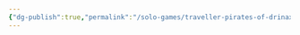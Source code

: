 ```yaml
---
{"dg-publish":true,"permalink":"/solo-games/traveller-pirates-of-drinax/play/p-cs/jake-moore-excalidraw/","tags":["excalidraw"]}
---
```

<style> .container {font-family: sans-serif; text-align: center;} .button-wrapper button {z-index: 1;height: 40px; width: 100px; margin: 10px;padding: 5px;} .excalidraw .App-menu_top .buttonList { display: flex;} .excalidraw-wrapper { height: 800px; margin: 50px; position: relative;} :root[dir="ltr"] .excalidraw .layer-ui__wrapper .zen-mode-transition.App-menu_bottom--transition-left {transform: none;} </style><script src="https://cdn.jsdelivr.net/npm/react@17/umd/react.production.min.js"></script><script src="https://cdn.jsdelivr.net/npm/react-dom@17/umd/react-dom.production.min.js"></script><script type="text/javascript" src="https://cdn.jsdelivr.net/npm/@excalidraw/excalidraw@0/dist/excalidraw.production.min.js"></script><div id="Jake_Mooreexcalidraw.md"></div><script>(function(){const InitialData={"type":"excalidraw","version":2,"source":"https://github.com/zsviczian/obsidian-excalidraw-plugin/releases/tag/1.9.19","elements":[{"type":"rectangle","version":381,"versionNonce":1935377328,"isDeleted":false,"id":"9vSyM-qOJti1xuOUVI_9k","fillStyle":"hachure","strokeWidth":1,"strokeStyle":"solid","roughness":1,"opacity":100,"angle":0,"x":-679.161447959631,"y":23.19435231371972,"strokeColor":"#000000","backgroundColor":"transparent","width":1510.3389620848527,"height":1166.9355770213492,"seed":76277680,"groupIds":["-Mh1AIIJvps41ehCXixYy"],"frameId":null,"roundness":null,"boundElements":[],"updated":1696131282289,"link":null,"locked":true},{"type":"image","version":381,"versionNonce":617860944,"isDeleted":false,"id":"oKFCXOLxfxQTbt3dNDc81","fillStyle":"hachure","strokeWidth":1,"strokeStyle":"solid","roughness":1,"opacity":100,"angle":0,"x":-679.1146867916832,"y":23.158220921387965,"strokeColor":"#000000","backgroundColor":"transparent","width":1510.2454397489578,"height":1167.0078398060127,"seed":1947431344,"groupIds":["-Mh1AIIJvps41ehCXixYy"],"frameId":null,"roundness":null,"boundElements":[],"updated":1696131282289,"link":null,"locked":true,"customData":{"isAnchored":false},"status":"pending","fileId":"c46bb7eec7bd18635e3a1c18c9f3edff8c5d3a58","scale":[1,1]},{"type":"rectangle","version":481,"versionNonce":2117952848,"isDeleted":false,"id":"KL_-lmew1BjJjSgsBfTUu","fillStyle":"hachure","strokeWidth":1,"strokeStyle":"solid","roughness":1,"opacity":100,"angle":0,"x":872.8224858747778,"y":31.40132066493129,"strokeColor":"#000000","backgroundColor":"transparent","width":1510.3389620848527,"height":1166.9355770213492,"seed":1578744752,"groupIds":["iHScACGHO4Q8psif1wMwv"],"frameId":null,"roundness":null,"boundElements":[],"updated":1696131283665,"link":null,"locked":true},{"type":"image","version":481,"versionNonce":447895472,"isDeleted":false,"id":"8T2DFkVggVrIfkOH2Heb8","fillStyle":"hachure","strokeWidth":1,"strokeStyle":"solid","roughness":1,"opacity":100,"angle":0,"x":872.8692470427247,"y":31.36518927259931,"strokeColor":"#000000","backgroundColor":"transparent","width":1510.2454397489578,"height":1167.0078398060127,"seed":80135600,"groupIds":["iHScACGHO4Q8psif1wMwv"],"frameId":null,"roundness":null,"boundElements":[],"updated":1696131283665,"link":null,"locked":true,"customData":{"isAnchored":false},"status":"pending","fileId":"09409eb100f5f6db443d01338fc93c97cd07336b","scale":[1,1]},{"type":"text","version":242,"versionNonce":833848144,"isDeleted":false,"id":"iR1jZVGf","fillStyle":"hachure","strokeWidth":1,"strokeStyle":"solid","roughness":1,"opacity":100,"angle":0,"x":-400.0105666751663,"y":127.58116380039223,"strokeColor":"#1e1e1e","backgroundColor":"transparent","width":92.35199737548828,"height":39.745762160127704,"seed":625119152,"groupIds":[],"frameId":null,"roundness":null,"boundElements":[],"updated":1696131278097,"link":null,"locked":false,"fontSize":31.796609728102162,"fontFamily":1,"text":"Human","rawText":"Human","textAlign":"left","verticalAlign":"top","containerId":null,"originalText":"Human","lineHeight":1.25,"baseline":28},{"type":"text","version":100,"versionNonce":1023842640,"isDeleted":false,"id":"sNPtpKL1","fillStyle":"hachure","strokeWidth":1,"strokeStyle":"solid","roughness":1,"opacity":100,"angle":0,"x":-33.55468619064436,"y":89.42502559566765,"strokeColor":"#1e1e1e","backgroundColor":"transparent","width":23.13599967956543,"height":19.762337476521118,"seed":397744560,"groupIds":[],"frameId":null,"roundness":null,"boundElements":[],"updated":1696131278097,"link":null,"locked":false,"fontSize":15.809869981216895,"fontFamily":1,"text":"38","rawText":"38","textAlign":"left","verticalAlign":"top","containerId":null,"originalText":"38","lineHeight":1.25,"baseline":14},{"type":"text","version":36,"versionNonce":1502015312,"isDeleted":false,"id":"zzXoRN3R","fillStyle":"hachure","strokeWidth":1,"strokeStyle":"solid","roughness":1,"opacity":100,"angle":0,"x":-611.5282620637211,"y":55.77779538978257,"strokeColor":"#1e1e1e","backgroundColor":"transparent","width":18.969999313354492,"height":43.45406442969227,"seed":1866884016,"groupIds":[],"frameId":null,"roundness":null,"boundElements":[],"updated":1696131278097,"link":null,"locked":false,"fontSize":34.76325154375381,"fontFamily":1,"text":"11","rawText":"11","textAlign":"left","verticalAlign":"top","containerId":null,"originalText":"11","lineHeight":1.25,"baseline":30},{"type":"text","version":65,"versionNonce":1871480144,"isDeleted":false,"id":"ykfdgWUQ","fillStyle":"hachure","strokeWidth":1,"strokeStyle":"solid","roughness":1,"opacity":100,"angle":0,"x":-606.9461606908133,"y":152.07553776880331,"strokeColor":"#1e1e1e","backgroundColor":"transparent","width":18.829999923706055,"height":43.45406442969227,"seed":438201776,"groupIds":[],"frameId":null,"roundness":null,"boundElements":[],"updated":1696131278097,"link":null,"locked":false,"fontSize":34.76325154375381,"fontFamily":1,"text":"7","rawText":"7","textAlign":"left","verticalAlign":"top","containerId":null,"originalText":"7","lineHeight":1.25,"baseline":30},{"type":"text","version":54,"versionNonce":477059920,"isDeleted":false,"id":"PBk9i5V5","fillStyle":"hachure","strokeWidth":1,"strokeStyle":"solid","roughness":1,"opacity":100,"angle":0,"x":-607.9463706449985,"y":241.0942236912963,"strokeColor":"#1e1e1e","backgroundColor":"transparent","width":33.564998626708984,"height":43.45406442969227,"seed":23410608,"groupIds":[],"frameId":null,"roundness":null,"boundElements":[],"updated":1696131278097,"link":null,"locked":false,"fontSize":34.76325154375381,"fontFamily":1,"text":"10","rawText":"10","textAlign":"left","verticalAlign":"top","containerId":null,"originalText":"10","lineHeight":1.25,"baseline":30},{"type":"text","version":40,"versionNonce":310866256,"isDeleted":false,"id":"J60Q2HC1","fillStyle":"hachure","strokeWidth":1,"strokeStyle":"solid","roughness":1,"opacity":100,"angle":0,"x":-610.9470005075545,"y":333.11353947634507,"strokeColor":"#1e1e1e","backgroundColor":"transparent","width":21.315000534057617,"height":43.45406442969227,"seed":692240816,"groupIds":[],"frameId":null,"roundness":null,"boundElements":[],"updated":1696131278097,"link":null,"locked":false,"fontSize":34.76325154375381,"fontFamily":1,"text":"9","rawText":"9","textAlign":"left","verticalAlign":"top","containerId":null,"originalText":"9","lineHeight":1.25,"baseline":30},{"type":"text","version":50,"versionNonce":2032977744,"isDeleted":false,"id":"xLdR3PZf","fillStyle":"hachure","strokeWidth":1,"strokeStyle":"solid","roughness":1,"opacity":100,"angle":0,"x":-604.9457407824427,"y":419.131595536282,"strokeColor":"#1e1e1e","backgroundColor":"transparent","width":21.6299991607666,"height":43.45406442969227,"seed":1356794800,"groupIds":[],"frameId":null,"roundness":null,"boundElements":[],"updated":1696131278097,"link":null,"locked":false,"fontSize":34.76325154375381,"fontFamily":1,"text":"5","rawText":"5","textAlign":"left","verticalAlign":"top","containerId":null,"originalText":"5","lineHeight":1.25,"baseline":30},{"type":"text","version":60,"versionNonce":1287085392,"isDeleted":false,"id":"PFPPGMMm","fillStyle":"hachure","strokeWidth":1,"strokeStyle":"solid","roughness":1,"opacity":100,"angle":0,"x":-605.945950736628,"y":505.149651596219,"strokeColor":"#1e1e1e","backgroundColor":"transparent","width":18.829999923706055,"height":43.45406442969227,"seed":308417968,"groupIds":[],"frameId":null,"roundness":null,"boundElements":[],"updated":1696131278097,"link":null,"locked":false,"fontSize":34.76325154375381,"fontFamily":1,"text":"7","rawText":"7","textAlign":"left","verticalAlign":"top","containerId":null,"originalText":"7","lineHeight":1.25,"baseline":30},{"type":"text","version":12,"versionNonce":1048523600,"isDeleted":false,"id":"ae2g3KpF","fillStyle":"hachure","strokeWidth":1,"strokeStyle":"solid","roughness":1,"opacity":100,"angle":0,"x":-556.5167145835289,"y":428.8561083009042,"strokeColor":"#1e1e1e","backgroundColor":"transparent","width":13.640000343322754,"height":25,"seed":49536944,"groupIds":[],"frameId":null,"roundness":null,"boundElements":[],"updated":1696131278097,"link":null,"locked":false,"fontSize":20,"fontFamily":1,"text":"-1","rawText":"-1","textAlign":"left","verticalAlign":"top","containerId":null,"originalText":"-1","lineHeight":1.25,"baseline":17},{"type":"text","version":21,"versionNonce":349981008,"isDeleted":false,"id":"jrUF8hnV","fillStyle":"hachure","strokeWidth":1,"strokeStyle":"solid","roughness":1,"opacity":100,"angle":0,"x":-548.5150349500464,"y":335.8365825616702,"strokeColor":"#1e1e1e","backgroundColor":"transparent","width":5.420000076293945,"height":25,"seed":1388079536,"groupIds":[],"frameId":null,"roundness":null,"boundElements":[],"updated":1696131278097,"link":null,"locked":false,"fontSize":20,"fontFamily":1,"text":"1","rawText":"1","textAlign":"left","verticalAlign":"top","containerId":null,"originalText":"1","lineHeight":1.25,"baseline":17},{"type":"text","version":20,"versionNonce":187080528,"isDeleted":false,"id":"sHHSQBYm","fillStyle":"hachure","strokeWidth":1,"strokeStyle":"solid","roughness":1,"opacity":100,"angle":0,"x":-549.5152449042318,"y":248.81831654754797,"strokeColor":"#1e1e1e","backgroundColor":"transparent","width":5.420000076293945,"height":25,"seed":1826862000,"groupIds":[],"frameId":null,"roundness":null,"boundElements":[],"updated":1696131278097,"link":null,"locked":false,"fontSize":20,"fontFamily":1,"text":"1","rawText":"1","textAlign":"left","verticalAlign":"top","containerId":null,"originalText":"1","lineHeight":1.25,"baseline":17},{"type":"text","version":11,"versionNonce":834024784,"isDeleted":false,"id":"CKVN1WqG","fillStyle":"hachure","strokeWidth":1,"strokeStyle":"solid","roughness":1,"opacity":100,"angle":0,"x":-547.5148249958611,"y":160.79984057924048,"strokeColor":"#1e1e1e","backgroundColor":"transparent","width":13.760000228881836,"height":25,"seed":395427248,"groupIds":[],"frameId":null,"roundness":null,"boundElements":[],"updated":1696131278097,"link":null,"locked":false,"fontSize":20,"fontFamily":1,"text":"0","rawText":"0","textAlign":"left","verticalAlign":"top","containerId":null,"originalText":"0","lineHeight":1.25,"baseline":17},{"type":"text","version":11,"versionNonce":1306725200,"isDeleted":false,"id":"cTuVpbOe","fillStyle":"hachure","strokeWidth":1,"strokeStyle":"solid","roughness":1,"opacity":100,"angle":0,"x":-547.5148249958611,"y":70.78094470256224,"strokeColor":"#1e1e1e","backgroundColor":"transparent","width":5.420000076293945,"height":25,"seed":334399408,"groupIds":[],"frameId":null,"roundness":null,"boundElements":[],"updated":1696131278097,"link":null,"locked":false,"fontSize":20,"fontFamily":1,"text":"1","rawText":"1","textAlign":"left","verticalAlign":"top","containerId":null,"originalText":"1","lineHeight":1.25,"baseline":17},{"type":"text","version":11,"versionNonce":973414736,"isDeleted":false,"id":"TcsXTtxC","fillStyle":"hachure","strokeWidth":1,"strokeStyle":"solid","roughness":1,"opacity":100,"angle":0,"x":-546.5146150416756,"y":520.8754240859532,"strokeColor":"#1e1e1e","backgroundColor":"transparent","width":13.760000228881836,"height":25,"seed":1042420144,"groupIds":[],"frameId":null,"roundness":null,"boundElements":[],"updated":1696131278097,"link":null,"locked":false,"fontSize":20,"fontFamily":1,"text":"0","rawText":"0","textAlign":"left","verticalAlign":"top","containerId":null,"originalText":"0","lineHeight":1.25,"baseline":17},{"type":"text","version":21,"versionNonce":1165260624,"isDeleted":false,"id":"KM4tTB6o","fillStyle":"hachure","strokeWidth":1,"strokeStyle":"solid","roughness":1,"opacity":100,"angle":0,"x":42.741567342957296,"y":948.8936675284378,"strokeColor":"#1e1e1e","backgroundColor":"transparent","width":13.760000228881836,"height":25,"seed":760503216,"groupIds":[],"frameId":null,"roundness":null,"boundElements":[],"updated":1696131278097,"link":null,"locked":false,"fontSize":20,"fontFamily":1,"text":"0","rawText":"0","textAlign":"left","verticalAlign":"top","containerId":null,"originalText":"0","lineHeight":1.25,"baseline":17},{"type":"text","version":27,"versionNonce":344526160,"isDeleted":false,"id":"ox6GwuTn","fillStyle":"hachure","strokeWidth":1,"strokeStyle":"solid","roughness":1,"opacity":100,"angle":0,"x":-332.3563896672762,"y":902.4670048729472,"strokeColor":"#1e1e1e","backgroundColor":"transparent","width":13.760000228881836,"height":25,"seed":1403872688,"groupIds":[],"frameId":null,"roundness":null,"boundElements":[],"updated":1696131278097,"link":null,"locked":false,"fontSize":20,"fontFamily":1,"text":"0","rawText":"0","textAlign":"left","verticalAlign":"top","containerId":null,"originalText":"0","lineHeight":1.25,"baseline":17},{"type":"text","version":21,"versionNonce":10150736,"isDeleted":false,"id":"02qfyINk","fillStyle":"hachure","strokeWidth":1,"strokeStyle":"solid","roughness":1,"opacity":100,"angle":0,"x":42.741567342957296,"y":924.5749394707998,"strokeColor":"#1e1e1e","backgroundColor":"transparent","width":5.420000076293945,"height":25,"seed":508899248,"groupIds":[],"frameId":null,"roundness":null,"boundElements":[],"updated":1696131278097,"link":null,"locked":false,"fontSize":20,"fontFamily":1,"text":"1","rawText":"1","textAlign":"left","verticalAlign":"top","containerId":null,"originalText":"1","lineHeight":1.25,"baseline":17},{"type":"text","version":22,"versionNonce":2013395280,"isDeleted":false,"id":"5ZGzqxOJ","fillStyle":"hachure","strokeWidth":1,"strokeStyle":"solid","roughness":1,"opacity":100,"angle":0,"x":-74.04228134360721,"y":165.34945568953037,"strokeColor":"#1e1e1e","backgroundColor":"transparent","width":105.2199935913086,"height":25,"seed":359905712,"groupIds":[],"frameId":null,"roundness":null,"boundElements":[],"updated":1696131278097,"link":null,"locked":false,"fontSize":20,"fontFamily":1,"text":"Poor World","rawText":"Poor World","textAlign":"left","verticalAlign":"top","containerId":null,"originalText":"Poor World","lineHeight":1.25,"baseline":17},{"type":"text","version":34,"versionNonce":1578520400,"isDeleted":false,"id":"qOz0MJaw","fillStyle":"hachure","strokeWidth":1,"strokeStyle":"solid","roughness":1,"opacity":100,"angle":0,"x":-446.7256396674288,"y":176.7799878809193,"strokeColor":"#1e1e1e","backgroundColor":"transparent","width":209.97999572753906,"height":25,"seed":2083586992,"groupIds":[],"frameId":null,"roundness":null,"boundElements":[],"updated":1696131278097,"link":null,"locked":false,"fontSize":20,"fontFamily":1,"text":"Impulsive, hates cops","rawText":"Impulsive, hates cops","textAlign":"left","verticalAlign":"top","containerId":null,"originalText":"Impulsive, hates cops","lineHeight":1.25,"baseline":17},{"type":"text","version":32,"versionNonce":1798301008,"isDeleted":false,"id":"RUzHABSh","fillStyle":"hachure","strokeWidth":1,"strokeStyle":"solid","roughness":1,"opacity":100,"angle":0,"x":-483.0745608974273,"y":326.2370808772232,"strokeColor":"#1e1e1e","backgroundColor":"transparent","width":148.760009765625,"height":25,"seed":1890913712,"groupIds":[],"frameId":null,"roundness":null,"boundElements":[],"updated":1696131278097,"link":null,"locked":false,"fontSize":20,"fontFamily":1,"text":"Rogue Enforcer","rawText":"Rogue Enforcer","textAlign":"left","verticalAlign":"top","containerId":null,"originalText":"Rogue Enforcer","lineHeight":1.25,"baseline":17},{"type":"text","version":14,"versionNonce":212253520,"isDeleted":false,"id":"AnqrXycK","fillStyle":"hachure","strokeWidth":1,"strokeStyle":"solid","roughness":1,"opacity":100,"angle":0,"x":-160.89826090592487,"y":323.9682336941844,"strokeColor":"#1e1e1e","backgroundColor":"transparent","width":12.800000190734863,"height":25,"seed":203937712,"groupIds":[],"frameId":null,"roundness":null,"boundElements":[],"updated":1696131278097,"link":null,"locked":false,"fontSize":20,"fontFamily":1,"text":"4","rawText":"4","textAlign":"left","verticalAlign":"top","containerId":null,"originalText":"4","lineHeight":1.25,"baseline":17},{"type":"text","version":12,"versionNonce":1154666832,"isDeleted":false,"id":"CIxTgIa6","fillStyle":"hachure","strokeWidth":1,"strokeStyle":"solid","roughness":1,"opacity":100,"angle":0,"x":-103.04265773843667,"y":325.1026572857038,"strokeColor":"#1e1e1e","backgroundColor":"transparent","width":5.420000076293945,"height":25,"seed":45179312,"groupIds":[],"frameId":null,"roundness":null,"boundElements":[],"updated":1696131278097,"link":null,"locked":false,"fontSize":20,"fontFamily":1,"text":"1","rawText":"1","textAlign":"left","verticalAlign":"top","containerId":null,"originalText":"1","lineHeight":1.25,"baseline":17},{"type":"text","version":19,"versionNonce":185345872,"isDeleted":false,"id":"bHb6O4qi","fillStyle":"hachure","strokeWidth":1,"strokeStyle":"solid","roughness":1,"opacity":100,"angle":0,"x":-329.92737604231183,"y":926.3471607909728,"strokeColor":"#1e1e1e","backgroundColor":"transparent","width":14.239999771118164,"height":25,"seed":1132047280,"groupIds":[],"frameId":null,"roundness":null,"boundElements":[],"updated":1696131278097,"link":null,"locked":false,"fontSize":20,"fontFamily":1,"text":"2","rawText":"2","textAlign":"left","verticalAlign":"top","containerId":null,"originalText":"2","lineHeight":1.25,"baseline":17},{"type":"text","version":25,"versionNonce":732609872,"isDeleted":false,"id":"JMO4GSRT","fillStyle":"hachure","strokeWidth":1,"strokeStyle":"solid","roughness":1,"opacity":100,"angle":0,"x":43.29798556756259,"y":743.7049625563529,"strokeColor":"#1e1e1e","backgroundColor":"transparent","width":5.420000076293945,"height":25,"seed":413709744,"groupIds":[],"frameId":null,"roundness":null,"boundElements":[],"updated":1696131278097,"link":null,"locked":false,"fontSize":20,"fontFamily":1,"text":"1","rawText":"1","textAlign":"left","verticalAlign":"top","containerId":null,"originalText":"1","lineHeight":1.25,"baseline":17},{"type":"text","version":32,"versionNonce":671519568,"isDeleted":false,"id":"f1rgRW1c","fillStyle":"hachure","strokeWidth":1,"strokeStyle":"solid","roughness":1,"opacity":100,"angle":0,"x":-424.0845341384198,"y":717.6132199514075,"strokeColor":"#1e1e1e","backgroundColor":"transparent","width":74.20000457763672,"height":25,"seed":1197899696,"groupIds":[],"frameId":null,"roundness":null,"boundElements":[],"updated":1696131278097,"link":null,"locked":false,"fontSize":20,"fontFamily":1,"text":"General","rawText":"General","textAlign":"left","verticalAlign":"top","containerId":null,"originalText":"General","lineHeight":1.25,"baseline":17},{"type":"text","version":39,"versionNonce":376940880,"isDeleted":false,"id":"aGlEGOmT","fillStyle":"hachure","strokeWidth":1,"strokeStyle":"solid","roughness":1,"opacity":100,"angle":0,"x":-328.7929524507923,"y":742.5705389648342,"strokeColor":"#1e1e1e","backgroundColor":"transparent","width":5.420000076293945,"height":25,"seed":802884016,"groupIds":[],"frameId":null,"roundness":null,"boundElements":[],"updated":1696131278097,"link":null,"locked":false,"fontSize":20,"fontFamily":1,"text":"1","rawText":"1","textAlign":"left","verticalAlign":"top","containerId":null,"originalText":"1","lineHeight":1.25,"baseline":17},{"type":"text","version":40,"versionNonce":39190352,"isDeleted":false,"id":"pRZGt1pD","fillStyle":"hachure","strokeWidth":1,"strokeStyle":"solid","roughness":1,"opacity":100,"angle":0,"x":-126.86555316034344,"y":783.4097882595315,"strokeColor":"#1e1e1e","backgroundColor":"transparent","width":5.420000076293945,"height":25,"seed":1831752624,"groupIds":[],"frameId":null,"roundness":null,"boundElements":[],"updated":1696131278097,"link":null,"locked":false,"fontSize":20,"fontFamily":1,"text":"1","rawText":"1","textAlign":"left","verticalAlign":"top","containerId":null,"originalText":"1","lineHeight":1.25,"baseline":17},{"type":"text","version":34,"versionNonce":1274647888,"isDeleted":false,"id":"JMVh6HlU","fillStyle":"hachure","strokeWidth":1,"strokeStyle":"solid","roughness":1,"opacity":100,"angle":0,"x":-209.3424724070561,"y":760.6999759358571,"strokeColor":"#1e1e1e","backgroundColor":"transparent","width":74.20000457763672,"height":25,"seed":1971871152,"groupIds":[],"frameId":null,"roundness":null,"boundElements":[],"updated":1696131278097,"link":null,"locked":false,"fontSize":20,"fontFamily":1,"text":"General","rawText":"General","textAlign":"left","verticalAlign":"top","containerId":null,"originalText":"General","lineHeight":1.25,"baseline":17},{"type":"text","version":16,"versionNonce":146434896,"isDeleted":false,"id":"hnJXBX2R","fillStyle":"hachure","strokeWidth":1,"strokeStyle":"solid","roughness":1,"opacity":100,"angle":0,"x":45.56683275060152,"y":879.8357935386782,"strokeColor":"#1e1e1e","backgroundColor":"transparent","width":5.420000076293945,"height":25,"seed":974202800,"groupIds":[],"frameId":null,"roundness":null,"boundElements":[],"updated":1696131278097,"link":null,"locked":false,"fontSize":20,"fontFamily":1,"text":"1","rawText":"1","textAlign":"left","verticalAlign":"top","containerId":null,"originalText":"1","lineHeight":1.25,"baseline":17},{"type":"text","version":684,"versionNonce":1659928912,"isDeleted":false,"id":"UNFto2Qr","fillStyle":"hachure","strokeWidth":1,"strokeStyle":"solid","roughness":1,"opacity":100,"angle":0,"x":1680.2712281300207,"y":683.5805122058266,"strokeColor":"#1e1e1e","backgroundColor":"transparent","width":647.0999755859375,"height":375,"seed":1190179248,"groupIds":[],"frameId":null,"roundness":null,"boundElements":[],"updated":1696131278097,"link":null,"locked":false,"fontSize":20,"fontFamily":1,"text":"Grown up on Poor World in the streets.\nFailed entry at Army Academy.\nStarted Pirating.\nTerm 1: Survived with Mishap. Gained Enemy.\nAdvancement failed.\nTerm 2: Survived, participated in a big heist, learning Electronics.\nAdvancement failed.\nTerm 3: Survived, involved in feud with rival criminal org. \nExtra benefit roll.\nAdvanced to rank 2.\nTerm 4: Not survived. Arrested! Ageing failed. -1 END.\nBenefits: 100k, 2 Ship Shares, INT +1. \nTerm 5: Prisoner. Parole Threshold 7. Failed Parole.\nTransferred, reroll Parole. Success.\nJust out of prison.","rawText":"Grown up on Poor World in the streets.\nFailed entry at Army Academy.\nStarted Pirating.\nTerm 1: Survived with Mishap. Gained Enemy.\nAdvancement failed.\nTerm 2: Survived, participated in a big heist, learning Electronics.\nAdvancement failed.\nTerm 3: Survived, involved in feud with rival criminal org. \nExtra benefit roll.\nAdvanced to rank 2.\nTerm 4: Not survived. Arrested! Ageing failed. -1 END.\nBenefits: 100k, 2 Ship Shares, INT +1. \nTerm 5: Prisoner. Parole Threshold 7. Failed Parole.\nTransferred, reroll Parole. Success.\nJust out of prison.","textAlign":"left","verticalAlign":"top","containerId":null,"originalText":"Grown up on Poor World in the streets.\nFailed entry at Army Academy.\nStarted Pirating.\nTerm 1: Survived with Mishap. Gained Enemy.\nAdvancement failed.\nTerm 2: Survived, participated in a big heist, learning Electronics.\nAdvancement failed.\nTerm 3: Survived, involved in feud with rival criminal org. \nExtra benefit roll.\nAdvanced to rank 2.\nTerm 4: Not survived. Arrested! Ageing failed. -1 END.\nBenefits: 100k, 2 Ship Shares, INT +1. \nTerm 5: Prisoner. Parole Threshold 7. Failed Parole.\nTransferred, reroll Parole. Success.\nJust out of prison.","lineHeight":1.25,"baseline":367},{"type":"text","version":61,"versionNonce":2046023504,"isDeleted":false,"id":"1TEDnE8v","fillStyle":"hachure","strokeWidth":1,"strokeStyle":"solid","roughness":1,"opacity":100,"angle":0,"x":907.7287623053239,"y":1001.2191178312512,"strokeColor":"#1e1e1e","backgroundColor":"transparent","width":501.8799743652344,"height":25,"seed":1666120624,"groupIds":[],"frameId":null,"roundness":null,"boundElements":[],"updated":1696131278097,"link":null,"locked":false,"fontSize":20,"fontFamily":1,"text":"Police Detective hunting me (From Rogue Mishap 5)","rawText":"Police Detective hunting me (From Rogue Mishap 5)","textAlign":"left","verticalAlign":"top","containerId":null,"originalText":"Police Detective hunting me (From Rogue Mishap 5)","lineHeight":1.25,"baseline":17},{"type":"text","version":47,"versionNonce":1109159248,"isDeleted":false,"id":"p68ao1lB","fillStyle":"hachure","strokeWidth":1,"strokeStyle":"solid","roughness":1,"opacity":100,"angle":0,"x":-326.96525716918495,"y":994.39123578885,"strokeColor":"#1e1e1e","backgroundColor":"transparent","width":5.420000076293945,"height":25,"seed":827590064,"groupIds":[],"frameId":null,"roundness":null,"boundElements":[],"updated":1696131278097,"link":null,"locked":false,"fontSize":20,"fontFamily":1,"text":"1","rawText":"1","textAlign":"left","verticalAlign":"top","containerId":null,"originalText":"1","lineHeight":1.25,"baseline":17},{"type":"text","version":23,"versionNonce":1690452816,"isDeleted":false,"id":"7ZxKBZSs","fillStyle":"hachure","strokeWidth":1,"strokeStyle":"solid","roughness":1,"opacity":100,"angle":0,"x":-449.0418531518437,"y":966.0519864941525,"strokeColor":"#1e1e1e","backgroundColor":"transparent","width":74.20000457763672,"height":25,"seed":1311231920,"groupIds":[],"frameId":null,"roundness":null,"boundElements":[],"updated":1696131278097,"link":null,"locked":false,"fontSize":20,"fontFamily":1,"text":"General","rawText":"General","textAlign":"left","verticalAlign":"top","containerId":null,"originalText":"General","lineHeight":1.25,"baseline":17},{"type":"text","version":55,"versionNonce":540891472,"isDeleted":false,"id":"k57NiRqe","fillStyle":"hachure","strokeWidth":1,"strokeStyle":"solid","roughness":1,"opacity":100,"angle":0,"x":-328.09968076070504,"y":1038.633755858106,"strokeColor":"#1e1e1e","backgroundColor":"transparent","width":5.420000076293945,"height":25,"seed":1911708080,"groupIds":[],"frameId":null,"roundness":null,"boundElements":[],"updated":1696131278097,"link":null,"locked":false,"fontSize":20,"fontFamily":1,"text":"1","rawText":"1","textAlign":"left","verticalAlign":"top","containerId":null,"originalText":"1","lineHeight":1.25,"baseline":17},{"type":"text","version":17,"versionNonce":669364048,"isDeleted":false,"id":"fiOiX8i5","fillStyle":"hachure","strokeWidth":1,"strokeStyle":"solid","roughness":1,"opacity":100,"angle":0,"x":-332.19622322534667,"y":719.8820671344477,"strokeColor":"#1e1e1e","backgroundColor":"transparent","width":13.760000228881836,"height":25,"seed":266052528,"groupIds":[],"frameId":null,"roundness":null,"boundElements":[],"updated":1696131278097,"link":null,"locked":false,"fontSize":20,"fontFamily":1,"text":"0","rawText":"0","textAlign":"left","verticalAlign":"top","containerId":null,"originalText":"0","lineHeight":1.25,"baseline":17},{"type":"text","version":28,"versionNonce":68371792,"isDeleted":false,"id":"GQRTBzhK","fillStyle":"hachure","strokeWidth":1,"strokeStyle":"solid","roughness":1,"opacity":100,"angle":0,"x":-411.60587463170293,"y":740.3016917817961,"strokeColor":"#1e1e1e","backgroundColor":"transparent","width":41.79999923706055,"height":25,"seed":1980476848,"groupIds":[],"frameId":null,"roundness":null,"boundElements":[],"updated":1696131278097,"link":null,"locked":false,"fontSize":20,"fontFamily":1,"text":"STR","rawText":"STR","textAlign":"left","verticalAlign":"top","containerId":null,"originalText":"STR","lineHeight":1.25,"baseline":17},{"type":"text","version":17,"versionNonce":1914575696,"isDeleted":false,"id":"SE0ywpGW","fillStyle":"hachure","strokeWidth":1,"strokeStyle":"solid","roughness":1,"opacity":100,"angle":0,"x":-130.2688239348979,"y":762.990163612184,"strokeColor":"#1e1e1e","backgroundColor":"transparent","width":13.760000228881836,"height":25,"seed":1839888304,"groupIds":[],"frameId":null,"roundness":null,"boundElements":[],"updated":1696131278097,"link":null,"locked":false,"fontSize":20,"fontFamily":1,"text":"0","rawText":"0","textAlign":"left","verticalAlign":"top","containerId":null,"originalText":"0","lineHeight":1.25,"baseline":17},{"type":"text","version":34,"versionNonce":1147023696,"isDeleted":false,"id":"YYgGNbbC","fillStyle":"hachure","strokeWidth":1,"strokeStyle":"solid","roughness":1,"opacity":100,"angle":0,"x":-206.27520456669595,"y":782.2753646680133,"strokeColor":"#1e1e1e","backgroundColor":"transparent","width":61.76000213623047,"height":25,"seed":1524629936,"groupIds":[],"frameId":null,"roundness":null,"boundElements":[],"updated":1696131278097,"link":null,"locked":false,"fontSize":20,"fontFamily":1,"text":"Energy","rawText":"Energy","textAlign":"left","verticalAlign":"top","containerId":null,"originalText":"Energy","lineHeight":1.25,"baseline":17},{"type":"text","version":53,"versionNonce":1110148944,"isDeleted":false,"id":"EB2fiGFQ","fillStyle":"hachure","strokeWidth":1,"strokeStyle":"solid","roughness":1,"opacity":100,"angle":0,"x":-330.0008317466097,"y":969.4339167754233,"strokeColor":"#1e1e1e","backgroundColor":"transparent","width":13.760000228881836,"height":25,"seed":1557416880,"groupIds":[],"frameId":null,"roundness":null,"boundElements":[],"updated":1696131278097,"link":null,"locked":false,"fontSize":20,"fontFamily":1,"text":"0","rawText":"0","textAlign":"left","verticalAlign":"top","containerId":null,"originalText":"0","lineHeight":1.25,"baseline":17},{"type":"text","version":37,"versionNonce":131997008,"isDeleted":false,"id":"WbGv92L2","fillStyle":"hachure","strokeWidth":1,"strokeStyle":"solid","roughness":1,"opacity":100,"angle":0,"x":-453.57954751792,"y":989.8748819160589,"strokeColor":"#1e1e1e","backgroundColor":"transparent","width":89.33500671386719,"height":21.22218232646744,"seed":1840207280,"groupIds":[],"frameId":null,"roundness":null,"boundElements":[],"updated":1696131278097,"link":null,"locked":false,"fontSize":16.97774586117395,"fontFamily":1,"text":"Hovercraft","rawText":"Hovercraft","textAlign":"left","verticalAlign":"top","containerId":null,"originalText":"Hovercraft","lineHeight":1.25,"baseline":15},{"type":"text","version":56,"versionNonce":1724773200,"isDeleted":false,"id":"3T5FvUBd","fillStyle":"hachure","strokeWidth":1,"strokeStyle":"solid","roughness":1,"opacity":100,"angle":0,"x":-412.7402982232195,"y":1038.6550963513935,"strokeColor":"#1e1e1e","backgroundColor":"transparent","width":60.13999938964844,"height":25,"seed":43589552,"groupIds":[],"frameId":null,"roundness":null,"boundElements":[],"updated":1696131278097,"link":null,"locked":false,"fontSize":20,"fontFamily":1,"text":"Comms","rawText":"Comms","textAlign":"left","verticalAlign":"top","containerId":null,"originalText":"Comms","lineHeight":1.25,"baseline":17},{"type":"text","version":70,"versionNonce":1163069776,"isDeleted":false,"id":"rrrqLUTA","fillStyle":"hachure","strokeWidth":1,"strokeStyle":"solid","roughness":1,"opacity":100,"angle":0,"x":-332.2696789296456,"y":1013.6764368446804,"strokeColor":"#1e1e1e","backgroundColor":"transparent","width":13.760000228881836,"height":25,"seed":733587888,"groupIds":[],"frameId":null,"roundness":null,"boundElements":[],"updated":1696131278097,"link":null,"locked":false,"fontSize":20,"fontFamily":1,"text":"0","rawText":"0","textAlign":"left","verticalAlign":"top","containerId":null,"originalText":"0","lineHeight":1.25,"baseline":17},{"type":"text","version":45,"versionNonce":2126864208,"isDeleted":false,"id":"eY1VvYJM","fillStyle":"hachure","strokeWidth":1,"strokeStyle":"solid","roughness":1,"opacity":100,"angle":0,"x":-416.94198965509497,"y":1014.8108604361998,"strokeColor":"#1e1e1e","backgroundColor":"transparent","width":74.20000457763672,"height":25,"seed":876147632,"groupIds":[],"frameId":null,"roundness":null,"boundElements":[],"updated":1696131278097,"link":null,"locked":false,"fontSize":20,"fontFamily":1,"text":"General","rawText":"General","textAlign":"left","verticalAlign":"top","containerId":null,"originalText":"General","lineHeight":1.25,"baseline":17},{"type":"text","version":18,"versionNonce":1132262736,"isDeleted":false,"id":"EyBSL6aH","fillStyle":"hachure","strokeWidth":1,"strokeStyle":"solid","roughness":1,"opacity":100,"angle":0,"x":-135.94094189249336,"y":1132.8122544474995,"strokeColor":"#1e1e1e","backgroundColor":"transparent","width":5.420000076293945,"height":25,"seed":1111424432,"groupIds":[],"frameId":null,"roundness":null,"boundElements":[],"updated":1696131278097,"link":null,"locked":false,"fontSize":20,"fontFamily":1,"text":"1","rawText":"1","textAlign":"left","verticalAlign":"top","containerId":null,"originalText":"1","lineHeight":1.25,"baseline":17},{"type":"text","version":23,"versionNonce":2027014992,"isDeleted":false,"id":"4O4J6LAl","fillStyle":"hachure","strokeWidth":1,"strokeStyle":"solid","roughness":1,"opacity":100,"angle":0,"x":-480.80571371438396,"y":359.1353650312856,"strokeColor":"#1e1e1e","backgroundColor":"transparent","width":134.36000061035156,"height":25,"seed":1995687856,"groupIds":[],"frameId":null,"roundness":null,"boundElements":[],"updated":1696131278097,"link":null,"locked":false,"fontSize":20,"fontFamily":1,"text":"Prisoner Thug","rawText":"Prisoner Thug","textAlign":"left","verticalAlign":"top","containerId":null,"originalText":"Prisoner Thug","lineHeight":1.25,"baseline":17},{"type":"text","version":26,"versionNonce":421257552,"isDeleted":false,"id":"APuQxjjI","fillStyle":"hachure","strokeWidth":1,"strokeStyle":"solid","roughness":1,"opacity":100,"angle":0,"x":-159.7638373144007,"y":354.59767066520817,"strokeColor":"#1e1e1e","backgroundColor":"transparent","width":5.420000076293945,"height":25,"seed":243225008,"groupIds":[],"frameId":null,"roundness":null,"boundElements":[],"updated":1696131278097,"link":null,"locked":false,"fontSize":20,"fontFamily":1,"text":"1","rawText":"1","textAlign":"left","verticalAlign":"top","containerId":null,"originalText":"1","lineHeight":1.25,"baseline":17},{"type":"text","version":96,"versionNonce":330512208,"isDeleted":false,"id":"YF9kDnN5","fillStyle":"hachure","strokeWidth":1,"strokeStyle":"solid","roughness":1,"opacity":100,"angle":0,"x":599.1655454120613,"y":91.41139743271128,"strokeColor":"#1e1e1e","backgroundColor":"transparent","width":42.68000030517578,"height":25,"seed":629680,"groupIds":[],"frameId":null,"roundness":null,"boundElements":[],"updated":1696131278097,"link":null,"locked":false,"fontSize":20,"fontFamily":1,"text":"100k","rawText":"100k","textAlign":"left","verticalAlign":"top","containerId":null,"originalText":"100k","lineHeight":1.25,"baseline":17},{"type":"text","version":24,"versionNonce":753913168,"isDeleted":false,"id":"lsJIzjpN","fillStyle":"hachure","strokeWidth":1,"strokeStyle":"solid","roughness":1,"opacity":100,"angle":0,"x":-105.3115049214714,"y":356.86651784824494,"strokeColor":"#1e1e1e","backgroundColor":"transparent","width":13.760000228881836,"height":25,"seed":498771376,"groupIds":[],"frameId":null,"roundness":null,"boundElements":[],"updated":1696131278097,"link":null,"locked":false,"fontSize":20,"fontFamily":1,"text":"0","rawText":"0","textAlign":"left","verticalAlign":"top","containerId":null,"originalText":"0","lineHeight":1.25,"baseline":17},{"type":"text","version":21,"versionNonce":1579787088,"isDeleted":false,"id":"2eBx6E7j","fillStyle":"hachure","strokeWidth":1,"strokeStyle":"solid","roughness":1,"opacity":100,"angle":0,"x":-200.6030866090989,"y":807.2326836814375,"strokeColor":"#1e1e1e","backgroundColor":"transparent","width":49.65999984741211,"height":25,"seed":884633520,"groupIds":[],"frameId":null,"roundness":null,"boundElements":[],"updated":1696131278097,"link":null,"locked":false,"fontSize":20,"fontFamily":1,"text":"Slugs","rawText":"Slugs","textAlign":"left","verticalAlign":"top","containerId":null,"originalText":"Slugs","lineHeight":1.25,"baseline":17},{"type":"text","version":45,"versionNonce":901298512,"isDeleted":false,"id":"hgXevwG3","fillStyle":"hachure","strokeWidth":1,"strokeStyle":"solid","roughness":1,"opacity":100,"angle":0,"x":-127.30670506177353,"y":806.0769195966309,"strokeColor":"#1e1e1e","backgroundColor":"transparent","width":5.420000076293945,"height":25,"seed":758184368,"groupIds":[],"frameId":null,"roundness":null,"boundElements":[],"updated":1696131278097,"link":null,"locked":false,"fontSize":20,"fontFamily":1,"text":"1","rawText":"1","textAlign":"left","verticalAlign":"top","containerId":null,"originalText":"1","lineHeight":1.25,"baseline":17},{"type":"text","version":55,"versionNonce":922029904,"isDeleted":false,"id":"9FRN9tn0","fillStyle":"hachure","strokeWidth":1,"strokeStyle":"solid","roughness":1,"opacity":100,"angle":0,"x":-239.17348872075786,"y":1082.8976164206456,"strokeColor":"#1e1e1e","backgroundColor":"transparent","width":55.459999084472656,"height":25,"seed":709247920,"groupIds":[],"frameId":null,"roundness":null,"boundElements":[],"updated":1696131278097,"link":null,"locked":false,"fontSize":20,"fontFamily":1,"text":"Blade","rawText":"Blade","textAlign":"left","verticalAlign":"top","containerId":null,"originalText":"Blade","lineHeight":1.25,"baseline":17},{"type":"text","version":33,"versionNonce":976659792,"isDeleted":false,"id":"jACZ3rAx","fillStyle":"hachure","strokeWidth":1,"strokeStyle":"solid","roughness":1,"opacity":100,"angle":0,"x":-131.4032475264171,"y":1087.4353107867232,"strokeColor":"#1e1e1e","backgroundColor":"transparent","width":14.239999771118164,"height":25,"seed":706891184,"groupIds":[],"frameId":null,"roundness":null,"boundElements":[],"updated":1696131278097,"link":null,"locked":false,"fontSize":20,"fontFamily":1,"text":"2","rawText":"2","textAlign":"left","verticalAlign":"top","containerId":null,"originalText":"2","lineHeight":1.25,"baseline":17},{"type":"text","version":24,"versionNonce":1289059152,"isDeleted":false,"id":"197TU5ur","fillStyle":"hachure","strokeWidth":1,"strokeStyle":"solid","roughness":1,"opacity":100,"angle":0,"x":-244.84560667835467,"y":1062.4779917732967,"strokeColor":"#1e1e1e","backgroundColor":"transparent","width":74.20000457763672,"height":25,"seed":636295088,"groupIds":[],"frameId":null,"roundness":null,"boundElements":[],"updated":1696131278097,"link":null,"locked":false,"fontSize":20,"fontFamily":1,"text":"General","rawText":"General","textAlign":"left","verticalAlign":"top","containerId":null,"originalText":"General","lineHeight":1.25,"baseline":17},{"type":"text","version":20,"versionNonce":287936848,"isDeleted":false,"id":"uN4lvXof","fillStyle":"hachure","strokeWidth":1,"strokeStyle":"solid","roughness":1,"opacity":100,"angle":0,"x":-135.9409418924946,"y":1062.477991773297,"strokeColor":"#1e1e1e","backgroundColor":"transparent","width":13.760000228881836,"height":25,"seed":835625392,"groupIds":[],"frameId":null,"roundness":null,"boundElements":[],"updated":1696131278097,"link":null,"locked":false,"fontSize":20,"fontFamily":1,"text":"0","rawText":"0","textAlign":"left","verticalAlign":"top","containerId":null,"originalText":"0","lineHeight":1.25,"baseline":17},{"type":"text","version":56,"versionNonce":512419664,"isDeleted":false,"id":"dZKDkuj6","fillStyle":"hachure","strokeWidth":1,"strokeStyle":"solid","roughness":1,"opacity":100,"angle":0,"x":919.0729982205247,"y":362.5386358058438,"strokeColor":"#1e1e1e","backgroundColor":"transparent","width":172.3000030517578,"height":25,"seed":485419952,"groupIds":[],"frameId":null,"roundness":null,"boundElements":[],"updated":1696131278097,"link":null,"locked":false,"fontSize":20,"fontFamily":1,"text":"Friend from prison","rawText":"Friend from prison","textAlign":"left","verticalAlign":"top","containerId":null,"originalText":"Friend from prison","lineHeight":1.25,"baseline":17},{"type":"text","version":39,"versionNonce":1632730448,"isDeleted":false,"id":"oWp4hBSh","fillStyle":"hachure","strokeWidth":1,"strokeStyle":"solid","roughness":1,"opacity":100,"angle":0,"x":1767.4070123469116,"y":448.44935646563977,"strokeColor":"#1e1e1e","backgroundColor":"transparent","width":19.040000915527344,"height":25,"seed":292943280,"groupIds":[],"frameId":null,"roundness":null,"boundElements":[],"updated":1696131278097,"link":null,"locked":false,"fontSize":20,"fontFamily":1,"text":"13","rawText":"13","textAlign":"left","verticalAlign":"top","containerId":null,"originalText":"13","lineHeight":1.25,"baseline":17},{"type":"text","version":28,"versionNonce":2060800848,"isDeleted":false,"id":"zY5zSgRv","fillStyle":"hachure","strokeWidth":1,"strokeStyle":"solid","roughness":1,"opacity":100,"angle":0,"x":-417.99947902641316,"y":87.99495353903296,"strokeColor":"#1e1e1e","backgroundColor":"transparent","width":113.72000885009766,"height":25,"seed":881573808,"groupIds":[],"frameId":null,"roundness":null,"boundElements":[],"updated":1696131278097,"link":null,"locked":false,"fontSize":20,"fontFamily":1,"text":"Jake Moore","rawText":"Jake Moore","textAlign":"left","verticalAlign":"top","containerId":null,"originalText":"Jake Moore","lineHeight":1.25,"baseline":17},{"type":"text","version":74,"versionNonce":560884048,"isDeleted":false,"id":"mqXIzYS0","fillStyle":"hachure","strokeWidth":1,"strokeStyle":"solid","roughness":1,"opacity":100,"angle":0,"x":910.1784099012823,"y":122.23826975259612,"strokeColor":"#1e1e1e","backgroundColor":"transparent","width":668.2998657226562,"height":25,"seed":1180191152,"groupIds":[],"frameId":null,"roundness":null,"boundElements":[],"updated":1696131278097,"link":null,"locked":false,"fontSize":20,"fontFamily":1,"text":"Met Tagon as he was administrator on the planet he was prisoner.","rawText":"Met Tagon as he was administrator on the planet he was prisoner.","textAlign":"left","verticalAlign":"top","containerId":null,"originalText":"Met Tagon as he was administrator on the planet he was prisoner.","lineHeight":1.25,"baseline":17},{"type":"text","version":23,"versionNonce":7651152,"isDeleted":false,"id":"e17dWJEP","fillStyle":"hachure","strokeWidth":1,"strokeStyle":"solid","roughness":1,"opacity":100,"angle":0,"x":-253.142251391047,"y":714.7451277171265,"strokeColor":"#1e1e1e","backgroundColor":"transparent","width":66.87999725341797,"height":25,"seed":1107530672,"groupIds":[],"frameId":null,"roundness":null,"boundElements":[],"updated":1696131278097,"link":null,"locked":false,"fontSize":20,"fontFamily":1,"text":"Turret","rawText":"Turret","textAlign":"left","verticalAlign":"top","containerId":null,"originalText":"Turret","lineHeight":1.25,"baseline":17},{"type":"text","version":70,"versionNonce":406869328,"isDeleted":false,"id":"qrMbsdWG","fillStyle":"hachure","strokeWidth":1,"strokeStyle":"solid","roughness":1,"opacity":100,"angle":0,"x":-135.9974785994899,"y":724.6027416709942,"strokeColor":"#1e1e1e","backgroundColor":"transparent","width":5.420000076293945,"height":25,"seed":2109054384,"groupIds":[],"frameId":null,"roundness":null,"boundElements":[],"updated":1696131278097,"link":null,"locked":false,"fontSize":20,"fontFamily":1,"text":"1","rawText":"1","textAlign":"left","verticalAlign":"top","containerId":null,"originalText":"1","lineHeight":1.25,"baseline":17},{"type":"text","version":209,"versionNonce":506014544,"isDeleted":false,"id":"zIDZNeb1","fillStyle":"hachure","strokeWidth":1,"strokeStyle":"solid","roughness":1,"opacity":100,"angle":0,"x":111.87669858315672,"y":245.25864294116332,"strokeColor":"#1e1e1e","backgroundColor":"transparent","width":155.5399932861328,"height":25,"seed":1251370928,"groupIds":[],"frameId":null,"roundness":null,"boundElements":[],"updated":1696131278097,"link":null,"locked":false,"fontSize":20,"fontFamily":1,"text":"Cloth, Advanced","rawText":"Cloth, Advanced","textAlign":"left","verticalAlign":"top","containerId":null,"originalText":"Cloth, Advanced","lineHeight":1.25,"baseline":17},{"type":"text","version":193,"versionNonce":1552367952,"isDeleted":false,"id":"EEpV7CDn","fillStyle":"hachure","strokeWidth":1,"strokeStyle":"solid","roughness":1,"opacity":100,"angle":0,"x":433.59589583702495,"y":245.62965119836394,"strokeColor":"#1e1e1e","backgroundColor":"transparent","width":15.300000190734863,"height":25,"seed":349041072,"groupIds":[],"frameId":null,"roundness":null,"boundElements":[],"updated":1696131278097,"link":null,"locked":false,"fontSize":20,"fontFamily":1,"text":"8","rawText":"8","textAlign":"left","verticalAlign":"top","containerId":null,"originalText":"8","lineHeight":1.25,"baseline":17},{"type":"text","version":229,"versionNonce":313694032,"isDeleted":false,"id":"MkMQUk9A","fillStyle":"hachure","strokeWidth":1,"strokeStyle":"solid","roughness":1,"opacity":100,"angle":0,"x":104.60474205591805,"y":270.96308421029676,"strokeColor":"#1e1e1e","backgroundColor":"transparent","width":95.89999389648438,"height":25,"seed":58997680,"groupIds":[],"frameId":null,"roundness":null,"boundElements":[],"updated":1696131278097,"link":null,"locked":false,"fontSize":20,"fontFamily":1,"text":"Dispersion","rawText":"Dispersion","textAlign":"left","verticalAlign":"top","containerId":null,"originalText":"Dispersion","lineHeight":1.25,"baseline":17},{"type":"text","version":273,"versionNonce":1426271568,"isDeleted":false,"id":"D6cwM8q7","fillStyle":"hachure","strokeWidth":1,"strokeStyle":"solid","roughness":1,"opacity":100,"angle":0,"x":414.608905192477,"y":277.4853136373713,"strokeColor":"#1e1e1e","backgroundColor":"transparent","width":122.37300109863281,"height":11.162258561381435,"seed":417416624,"groupIds":[],"frameId":null,"roundness":null,"boundElements":[],"updated":1696131278097,"link":null,"locked":false,"fontSize":8.929806849105148,"fontFamily":1,"text":"2 (10 vs fire, laser, energy)","rawText":"2 (10 vs fire, laser, energy)","textAlign":"left","verticalAlign":"top","containerId":null,"originalText":"2 (10 vs fire, laser, energy)","lineHeight":1.25,"baseline":7},{"type":"text","version":194,"versionNonce":1825637200,"isDeleted":false,"id":"HfOjkj7T","fillStyle":"hachure","strokeWidth":1,"strokeStyle":"solid","roughness":1,"opacity":100,"angle":0,"x":345.26248788646274,"y":270.88920312014193,"strokeColor":"#1e1e1e","backgroundColor":"transparent","width":26.119998931884766,"height":25,"seed":1376587696,"groupIds":[],"frameId":null,"roundness":null,"boundElements":[],"updated":1696131278097,"link":null,"locked":false,"fontSize":20,"fontFamily":1,"text":"50","rawText":"50","textAlign":"left","verticalAlign":"top","containerId":null,"originalText":"50","lineHeight":1.25,"baseline":17},{"type":"text","version":319,"versionNonce":947132752,"isDeleted":false,"id":"jwcnSQLs","fillStyle":"hachure","strokeWidth":1,"strokeStyle":"solid","roughness":1,"opacity":100,"angle":0,"x":122.8414436972659,"y":458.85022401388983,"strokeColor":"#1e1e1e","backgroundColor":"transparent","width":85.76000213623047,"height":25,"seed":1194301872,"groupIds":[],"frameId":null,"roundness":null,"boundElements":[],"updated":1696131278097,"link":null,"locked":false,"fontSize":20,"fontFamily":1,"text":"Autorifle","rawText":"Autorifle","textAlign":"left","verticalAlign":"top","containerId":null,"originalText":"Autorifle","lineHeight":1.25,"baseline":17},{"type":"text","version":315,"versionNonce":189034320,"isDeleted":false,"id":"wZt2lMuQ","fillStyle":"hachure","strokeWidth":1,"strokeStyle":"solid","roughness":1,"opacity":100,"angle":0,"x":416.2907764329302,"y":459.7421672744847,"strokeColor":"#1e1e1e","backgroundColor":"transparent","width":41.13999938964844,"height":25,"seed":1265689520,"groupIds":[],"frameId":null,"roundness":null,"boundElements":[],"updated":1696131278097,"link":null,"locked":false,"fontSize":20,"fontFamily":1,"text":"300","rawText":"300","textAlign":"left","verticalAlign":"top","containerId":null,"originalText":"300","lineHeight":1.25,"baseline":17},{"type":"text","version":310,"versionNonce":228197712,"isDeleted":false,"id":"B69dfo2O","fillStyle":"hachure","strokeWidth":1,"strokeStyle":"solid","roughness":1,"opacity":100,"angle":0,"x":524.665227309633,"y":460.74021511025353,"strokeColor":"#1e1e1e","backgroundColor":"transparent","width":29.220001220703125,"height":25,"seed":217640368,"groupIds":[],"frameId":null,"roundness":null,"boundElements":[],"updated":1696131278097,"link":null,"locked":false,"fontSize":20,"fontFamily":1,"text":"3D","rawText":"3D","textAlign":"left","verticalAlign":"top","containerId":null,"originalText":"3D","lineHeight":1.25,"baseline":17},{"type":"text","version":320,"versionNonce":483187536,"isDeleted":false,"id":"3evlVKq6","fillStyle":"hachure","strokeWidth":1,"strokeStyle":"solid","roughness":1,"opacity":100,"angle":0,"x":655.1148221907873,"y":453.83242622947614,"strokeColor":"#1e1e1e","backgroundColor":"transparent","width":12.359999656677246,"height":25,"seed":888125360,"groupIds":[],"frameId":null,"roundness":null,"boundElements":[],"updated":1696131278097,"link":null,"locked":false,"fontSize":20,"fontFamily":1,"text":"5","rawText":"5","textAlign":"left","verticalAlign":"top","containerId":null,"originalText":"5","lineHeight":1.25,"baseline":17},{"type":"text","version":309,"versionNonce":724889936,"isDeleted":false,"id":"me1XbuEa","fillStyle":"hachure","strokeWidth":1,"strokeStyle":"solid","roughness":1,"opacity":100,"angle":0,"x":355.12232098554006,"y":460.74021511025353,"strokeColor":"#1e1e1e","backgroundColor":"transparent","width":12.800000190734863,"height":25,"seed":125649328,"groupIds":[],"frameId":null,"roundness":null,"boundElements":[],"updated":1696131278097,"link":null,"locked":false,"fontSize":20,"fontFamily":1,"text":"6","rawText":"6","textAlign":"left","verticalAlign":"top","containerId":null,"originalText":"6","lineHeight":1.25,"baseline":17},{"type":"text","version":327,"versionNonce":539641680,"isDeleted":false,"id":"vGy7lYxb","fillStyle":"hachure","strokeWidth":1,"strokeStyle":"solid","roughness":1,"opacity":100,"angle":0,"x":731.0844669464744,"y":457.5586303680118,"strokeColor":"#1e1e1e","backgroundColor":"transparent","width":28,"height":25,"seed":63540144,"groupIds":[],"frameId":null,"roundness":null,"boundElements":[],"updated":1696131278097,"link":null,"locked":false,"fontSize":20,"fontFamily":1,"text":"20","rawText":"20","textAlign":"left","verticalAlign":"top","containerId":null,"originalText":"20","lineHeight":1.25,"baseline":17},{"id":"W5ZEIM4H","type":"text","x":-232.67858761406904,"y":1254.681348642685,"width":10,"height":25,"angle":0,"strokeColor":"#1e1e1e","backgroundColor":"transparent","fillStyle":"hachure","strokeWidth":1,"strokeStyle":"solid","roughness":1,"opacity":100,"groupIds":[],"frameId":null,"roundness":null,"seed":1567550328,"version":2,"versionNonce":2061834872,"isDeleted":true,"boundElements":null,"updated":1696134024077,"link":null,"locked":false,"text":"","rawText":"","fontSize":20,"fontFamily":1,"textAlign":"left","verticalAlign":"top","baseline":17,"containerId":null,"originalText":"","lineHeight":1.25}],"appState":{"theme":"light","viewBackgroundColor":"#ffffff","currentItemStrokeColor":"#1e1e1e","currentItemBackgroundColor":"transparent","currentItemFillStyle":"hachure","currentItemStrokeWidth":1,"currentItemStrokeStyle":"solid","currentItemRoughness":1,"currentItemOpacity":100,"currentItemFontFamily":1,"currentItemFontSize":20,"currentItemTextAlign":"left","currentItemStartArrowhead":null,"currentItemEndArrowhead":"arrow","scrollX":520.4665197717942,"scrollY":-521.5613991333008,"zoom":{"value":1.7340484801191816},"currentItemRoundness":"round","gridSize":null,"gridColor":{"Bold":"#C9C9C9FF","Regular":"#EDEDEDFF"},"currentStrokeOptions":null,"previousGridSize":null,"frameRendering":{"enabled":true,"clip":true,"name":true,"outline":true}},"files":{}};InitialData.scrollToContent=true;App=()=>{const e=React.useRef(null),t=React.useRef(null),[n,i]=React.useState({width:void 0,height:void 0});return React.useEffect(()=>{i({width:t.current.getBoundingClientRect().width,height:t.current.getBoundingClientRect().height});const e=()=>{i({width:t.current.getBoundingClientRect().width,height:t.current.getBoundingClientRect().height})};return window.addEventListener("resize",e),()=>window.removeEventListener("resize",e)},[t]),React.createElement(React.Fragment,null,React.createElement("div",{className:"excalidraw-wrapper",ref:t},React.createElement(ExcalidrawLib.Excalidraw,{ref:e,width:n.width,height:n.height,initialData:InitialData,viewModeEnabled:!0,zenModeEnabled:!0,gridModeEnabled:!1})))},excalidrawWrapper=document.getElementById("Jake_Mooreexcalidraw.md");ReactDOM.render(React.createElement(App),excalidrawWrapper);})();</script>